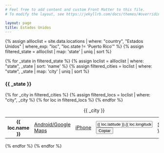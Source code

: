 ```yaml
---
# Feel free to add content and custom Front Matter to this file.
# To modify the layout, see https://jekyllrb.com/docs/themes/#overriding-theme-defaults

layout: page
title: Estados Unidos
---
```

{% assign allloclist = site.data.locations | where: "country", "Estados Unidos" | where_exp: "loc", "loc.state != 'Puerto Rico'" %}
{% assign filtered_state = allloclist | map: 'state' | uniq | sort %}

{% for _state in filtered_state %}
  {% assign loclist = allloclist | where: "state", _state | sort: 'name' %}
  {% assign filtered_cities = loclist | where: "state", _state | map: 'city' | uniq | sort %}
  <h3>{{ _state }}</h3>
  {% for _city in filtered_cities %}
  <table class="tblblock">
    <caption>{{ _city }}</caption>
    <tbody>
      {% assign filtered_locs = loclist | where: "city", _city %}
      {% for loc in filtered_locs %}
      <tr>
        <th>
            {{ loc.name }}
        </th>
        <td>
          <a href="http://maps.google.com/maps?q=loc:{{ loc.latitude }},{{ loc.longitude }}&navigate=yes">
            Android/Google Maps
          </a>
        </td>
        <td>
          <a href="http://maps.apple.com/?q={{ loc.latitude }},{{ loc.longitude }}&z=10&t=s">
            iPhone
          </a>
        </td>
        <td>
          <input type="text" value="{{ loc.latitude }},{{ loc.longitude }}" readonly><br>
          <button onclick="copyGPS(this.parentNode.firstChild.nextSibling);">Copiar</button>
        </td>
        <td>
          <a href="whatsapp://send?text={{ loc.name }}: {{ loc.latitude }},{{ loc.longitude }}" data-action="share/whatsapp/share">Share via Whatsapp</a>
        </td>
      </tr>
    {% endfor %}
    </tbody>
  </table>
  {% endfor %}
{% endfor %}

<script src='/assets/js/utils.js'></script>
